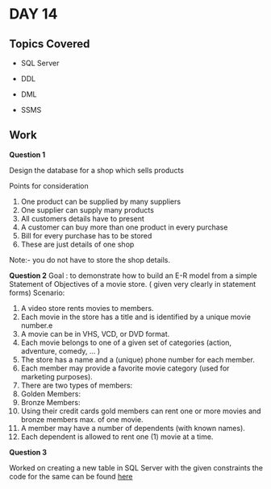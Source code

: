 # DAY 14

## Topics Covered

* SQL Server

* DDL

* DML

* SSMS


## Work

**Question 1**

Design the database for a shop which sells products

Points for consideration
  1. One product can be supplied by many suppliers
  2. One supplier can supply many products
  3. All customers details have to present
  4. A customer can buy more than one product in every purchase
  5. Bill for every purchase has to be stored
  6. These are just details of one shop

Note:- you do not have to store the shop details.


**Question 2**
Goal : to demonstrate how to build an E-R model from a simple Statement of Objectives of a movie store. ( given very clearly in statement forms)
Scenario:
1. A video store rents movies to members.
2. Each movie in the store has a title and is identified by a unique movie number.e
3. A movie can be in VHS, VCD, or DVD format.
4. Each movie belongs to one of a given set of categories (action, adventure, comedy, ... )
5. The store has a name and a (unique) phone number for each member.
6. Each member may provide a favorite movie category (used for marketing purposes).
7. There are two types of members: 
8. Golden Members:
9. Bronze Members:
10. Using  their credit cards gold members can rent one or more movies and bronze members max. of one movie.  
11. A member may have a number of dependents (with known names).
12. Each dependent is allowed to rent one (1) movie at a time.

**Question 3**

 Worked on creating a new table in SQL Server with the given constraints the code for the same can be found [here]()
